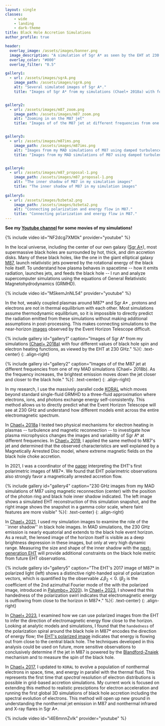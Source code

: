 ```yaml
---
layout: single
classes:
    - wide
    - landing
    - dark-theme
title: Black Hole Accretion Simulations
author_profile: true

header:
  overlay_image: /assets/images/banner.png
  image_description: "A simulation of Sgr A* as seen by the EHT at 230 GHz" 
  overlay_color: "#000"
  overlay_filter: "0.5"

gallery1:
  - url: /assets/images/sgrA.png
    image_path: /assets/images/sgrA.png
    alt: "Several simulated images of Sgr A*."
    title: "Images of Sgr A* from my simulations (Chael+ 2018a) with four different values of black hole spin and electron heating functions, as viewed by the EHT at 230 GHz."


gallery2:
  - url: /assets/images/m87_zoom.png
    image_path: /assets/images/m87_zoom.png
    alt: "Zooming in on the M87 jet"
    title: "Images of of the M87 jet at different frequencies from one of my MAD simulations (Chael+ 2018b). As the frequency increases, the brightest emission moves down the jet closer and closer to the black hole."


gallery3:
  - url: /assets/images/m87ims.png
    image_path: /assets/images/m87ims.png
    alt: "Images from my MAD simulations of M87 using damped turbulence (left) and magnetic reconnection (right)"
    title: "Images from my MAD simulations of M87 using damped turbulence (left) and magnetic reconnection (right) to heat electrons"


gallery4:
  - url: /assets/images/m87_proposal-1.png
    image_path: /assets/images/m87_proposal-1.png
    alt: "The inner shadow of M87 in my simulation images"
    title: "The inner shadow of M87 in my simulation images"
    
gallery5:
  - url: /assets/images/bzbeta2.png
    image_path: /assets/images/bzbeta2.png
    alt: "Connecting polarization and energy flow in M87."
    title: "Connecting polarization and energy flow in M87."
---
```


**See my [Youtube channel](https://www.youtube.com/channel/UCySmvivwH2TekzO67quZ9fg/featured) for some movies of my simulations!**

{% include video id="NF2dcg7XM0k" provider="youtube" %}

In the local universe, including the center of our own galaxy ([Sgr A*](https://iopscience.iop.org/journal/2041-8205/page/Focus_on_First_Sgr_A_Results)), most supermassive black holes are surrounded by hot, thick, and dim accretion disks. Many of these black holes, like the one in the giant elliptical galaxy [M87](https://iopscience.iop.org/journal/2041-8205/page/Focus_on_EHT), launch relativistic jets powered by the rotational energy of the black hole itself. To understand how plasma behaves in spacetime -- how it emits radiation, launches jets, and feeds the black hole -- I run and analyze supercomputer simulations using the equations of General Relativistic Magnetohydrodynamics (GRMHD). 
 
{% include video id="MSkemJnNL54" provider="youtube" %}

In the hot, weakly coupled plasmas around M87* and Sgr A* , protons and electrons are not in thermal equilibrium with each other. Most simulations assume thermodynamic equilibrium, so it is impossible to directly predict the radiation emitted from these simulations without making additional assumptions in post-processing. This makes connecting simulations to the near-horizon [images](/_pages/imaging) observed by the Event Horizon Telescope difficult.

{% include gallery id="gallery1" caption="Images of Sgr A* from my simulations [(Chael+ 2018a)](https://arxiv.org/abs/1804.06416) with four different values of black hole spin and electron heating functions, as viewed by the EHT at 230 GHz." %}{: .text-center}
{: .align-right}

{% include gallery id="gallery2" caption="Images of of the M87 jet at different frequencies from one of my MAD simulations (Chael+ 2018b). As the frequency increases, the brightest emission moves down the jet closer and closer to the black hole." %}{: .text-center}
{: .align-right}

In my research, I use the massively parallel code [KORAL](https://github.com/achael/koral_lite) which moves beyond standard single-fluid GRMHD to a three-fluid approximation where electrons, ions, and photons exchange energy self-consistently. This method allows us to directly predict what the Event Horizon Telescope will see at 230 GHz and understand how different models emit across the entire electromagnetic spectrum. 

In [Chael+ 2018a](https://arxiv.org/abs/1804.06416) I tested two physical mechanisms for electron heating in plasmas -- turbulence and magnetic reconnection -- to investigate how plasma microphysics changes the images and variability of Sgr A* at different frequencies. In [Chael+ 2019](https://arxiv.org/abs/1810.01983), I applied the same method to M87's jet and determined that the observed characteristics are well explained by a Magnetically Arrested Disc model, where extreme magnetic fields on the black hole choke accretion. 

In 2021, I was a coordinator of the [paper](https://iopscience.iop.org/article/10.3847/2041-8213/abe4de) interpreting the EHT's first polarimetric images of M87*. We found that EHT polarimetric observations also strongly favor a magnetically arrested accretion flow. 

{% include gallery id="gallery4" caption="230 GHz images from my MAD simulations of M87 using  magnetic reconnection (center) with the position of the photon ring and black hole inner shadow indicated. The left image shows a simulated EHT reconstruction of this simulation snapshot, and the right image shows the snapshot in a gamma color scale, where faint features are more visible" %}{: .text-center}
{: .align-right}

In [Chael+ 2021](https://arxiv.org/abs/2106.00683), I used my simulation images to examine the role of the ``inner shadow'' in black hole images. In MAD simulations, the 230 GHz emission is nearly equatorial and extends to the black hole event horizon. As a result, the lensed image of the horizon itself is visible as a deep brightness depression in these images, but only at very high dynamic range. Measuring the size and shape of the inner shadow with the [next-generation EHT](https://www.ngeht.org/) will provide additional constraints on the black hole metric from future EHT observations. 

{% include gallery id="gallery5" caption="The EHT's 2017 image of M87* in polarized light (left) shows a distinctive right-handed spiral of polarization vectors, which is quantified by the observable $\angle\beta_2 < 0$. ($\beta_2$ is the coefficient of the 2nd azimuthal Fourier mode of the with the polarized image, introduced in [Palumbo+ 2020](https://iopscience.iop.org/article/10.3847/1538-4357/ab86ac/pdf)). In [Chael+ 2023](https://arxiv.org/abs/2307.06372), I showed that this handedness of the polarization swirl indicates that electromagnetic energy is outflowing from close to the horizon in M87*." %}{: .text-center}
{: .align-right}

In [Chael+ 2023](https://arxiv.org/abs/2307.06372), I examined how we can use polarized images from the EHT to infer the direction of electromagnetic energy flow close to the horizon. Looking at analytic models and simulations, I found that the `handedness` of the polarization spiral around the black hole in M87* encodes the direction of energy flow; the [EHT's polarized image](https://iopscience.iop.org/article/10.3847/2041-8213/abe71d) indicates that energy is flowing out from close to the central black hole. The techniques developed in this analysis could be used on future, more sensitive observations to conclusively determine if the jet in M87 is powered by the [Blandford-Znajek](https://academic.oup.com/mnras/article/179/3/433/962905) mechanism and to measure the spin of the black hole. 

In [Chael+ 2017](https://arxiv.org/abs/1704.05092), I updated to `KORAL` to evolve a population of nonthermal electrons in space, time, and energy in
parallel with the thermal fluid. This represents the first time that _spectral_ resolution of electron
distributions is possible in grid-based accretion simulations. My current work is focused on extending this method to realistic presciptions for electron acceleration and running the first global 3D simulations of black hole accretion including the spectral evolution of electrons. This method will open up new ground in understanding the nonthermal jet emission in M87 and nonthermal infrared and X-ray flares in Sgr A*.

{% include video id="i4E6mnnZvIk" provider="youtube" %}

<br/><br/>


 
